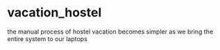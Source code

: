 # vacation_hostel
the manual process of hostel vacation becomes simpler as we bring the entire system to our laptops
